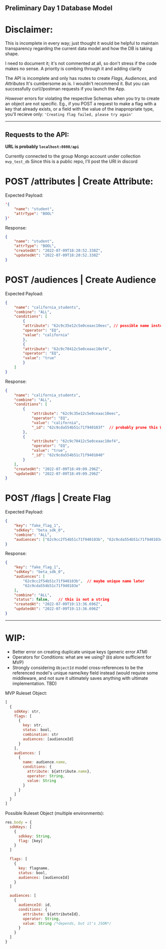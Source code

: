 ## Preliminary Day 1 Database Model
# Disclaimer:
This is incomplete in every way; just thought it would be helpful to maintain transparency regarding the current data model and how the DB is taking shape.

I need to document it; it's not commented at all, so don't stress if the code makes no sense. A priority is combing through it and adding clarity

The API is incomplete and only has routes to create *Flags*, *Audiences*, and *Attributes*
It's cumbersome as is. I wouldn't recommend it. But you can successfully curl//postman requests if you launch the App.

_However_ errors for violating the respective Schemas when you try to create an object are not specific.
Eg., if you POST a request to make a flag with a key that already exists, or a field with the value of the inappropriate type, you'll recieve only: `'Creating flag failed, please try again'`

---

## Requests to the API:

**URL is probably `localhost:8080/api`**

Currently connected to the group Mongo account under collection `mvp_test_db`
Since this is a public repo, I'll post the URI in discord

# POST /attributes | Create Attribute:

Expected Payload:
```json
'{
    "name": "student",
    "attrType": "BOOL"
}'
```

Response:
```json
{
    "name": "student",
    "attrType": "BOOL",
    "createdAt": "2022-07-09T18:20:52.338Z",
    "updatedAt": "2022-07-09T18:20:52.338Z"
}
```

# POST /audiences | Create Audience

Expected Payload:
```json
{
    "name": "california_students",
    "combine": "ALL",
    "conditions": [
        {
        "attribute": "62c9c35e12c5e0ceaac10eec", // possible name instead, WIP see below
        "operator": "EQ",
        "value": "california"
        },
        {
        "attribute": "62c9c70412c5e0ceaac10ef4",
        "operator": "EQ",
        "value": "true"
        }        
    ]
}
```

Response:
```json
{
    "name": "california_students",
    "combine": "ALL",
    "conditions": [
        {
            "attribute": "62c9c35e12c5e0ceaac10eec",
            "operator": "EQ",
            "value": "california",
            "_id": "62c9cda554b51c71f940103f"  // probably prune this WIP
        },
        {
            "attribute": "62c9c70412c5e0ceaac10ef4",
            "operator": "EQ",
            "value": "true",
            "_id": "62c9cda554b51c71f9401040"
        }
    ],
    "createdAt": "2022-07-09T18:49:09.296Z",
    "updatedAt": "2022-07-09T18:49:09.296Z"
}
```

# POST /flags | Create Flag

Expected Payload:
```json
{
    "key": "fake_flag_1",
    "sdkKey": "beta_sdk_0",
    "combine": "ALL",
    "audiences": ["62c9cc2f54b51c71f940103b", "62c9cda554b51c71f940103e"]
}
```

Response:
```json
{
    "key": "fake_flag_1",
    "sdkKey": "beta_sdk_0",
    "audiences": [
        "62c9cc2f54b51c71f940103b",  // maybe unique name later
        "62c9cda554b51c71f940103e"
    ],
    "combine": "ALL",
    "status": false,    // this is not a string
    "createdAt": "2022-07-09T19:13:36.696Z",
    "updatedAt": "2022-07-09T19:13:36.696Z"
}
```

---

# WIP:
- Better error on creating duplicate unique keys (generic error ATM)
- Operators for Conditions: what are we using? (`EQ` alone sufficient for MVP)
- Strongly considering `ObjectId` model cross-references to be the referenced model's unique name/key field instead (would require some middleware, and not sure it ultimately saves anything with ultimate implementation. TBD)



MVP Ruleset Object:
```js
[
  {
    sdkKey: str,
    flags: [ 
      {
        key: str,
        status: bool, 
        combination: str
        audiences: [audienceId]
      }
    ],
    audiences: [
      {
        name: audience.name,
        conditions: {
          attribute: ${attribute.name},
          operator: String,
          value: String
        }
      }
    ]
  }
]
```

Possible Ruleset Object (multiple environments):
```js
res.body = {
  sdkKeys: [
    {
      sdkkey: String,
      flag: [key]
    }
  ]

  flags: [
    {
      key: flagname,
      status: bool,
      audiences: [audienceId]
    }
  ]

  audiences: [
    {
      audienceId: id,
      conditions: {
        attribute: ${attributeId},
        operator: String,
        value: String /*depends, but it's JSON*/
      }
    }
  ]
}
```
